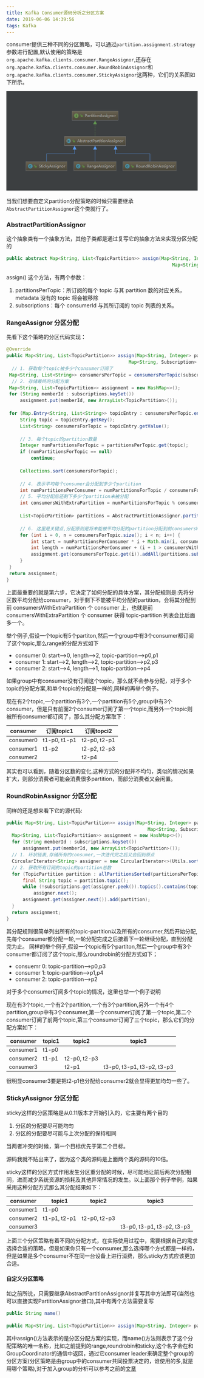```yaml
---
title: Kafka Consumer源码分析之分区方案
date: 2019-06-06 14:39:56
tags: Kafka
---
```

consumer提供三种不同的分区策略，可以通过`partition.assignment.strategy`参数进行配置,默认使用的策略是`org.apache.kafka.clients.consumer.RangeAssignor`,还存在`org.apache.kafka.clients.consumer.RoundRobinAssignor`和`org.apache.kafka.clients.consumer.StickyAssignor`这两种，它们的关系图如下所示。

![partition分配机制](/images/introduction-kafka/kafka-partition-assignor.png)

<!--more-->

当我们想要自定义partition分配策略的时候只需要继承`AbstractPartitionAssignor`这个类就行了。


### AbstractPartitionAssignor

这个抽象类有一个抽象方法，其他子类都是通过复写它的抽象方法来实现分区分配的
```java
public abstract Map<String, List<TopicPartition>> assign(Map<String, Integer> partitionsPerTopic,
                                                             Map<String, Subscription> subscriptions);

```
assign() 这个方法，有两个参数：

1. partitionsPerTopic：所订阅的每个 topic 与其 partition 数的对应关系，metadata 没有的 topic 将会被移除
2. subscriptions：每个 consumerId 与其所订阅的 topic 列表的关系。

### RangeAssignor 分区分配

先看下这个策略的分区代码实现：
```java
@Override
public Map<String, List<TopicPartition>> assign(Map<String, Integer> partitionsPerTopic,
                                             Map<String, Subscription> subscriptions) {
  // 1. 获取每个topic被多少个consumer订阅了
 Map<String, List<String>> consumersPerTopic = consumersPerTopic(subscriptions);
  // 2. 存储最终的分配方案
 Map<String, List<TopicPartition>> assignment = new HashMap<>();
 for (String memberId : subscriptions.keySet())
     assignment.put(memberId, new ArrayList<TopicPartition>());

 for (Map.Entry<String, List<String>> topicEntry : consumersPerTopic.entrySet()) {
     String topic = topicEntry.getKey();
     List<String> consumersForTopic = topicEntry.getValue();

     // 3. 每个topic的partition数量
     Integer numPartitionsForTopic = partitionsPerTopic.get(topic);
     if (numPartitionsForTopic == null)
         continue;

     Collections.sort(consumersForTopic);

     // 4. 表示平均每个consumer会分配到多少个partition
     int numPartitionsPerConsumer = numPartitionsForTopic / consumersForTopic.size();
     // 5. 平均分配后还剩下多少个partition未被分配
     int consumersWithExtraPartition = numPartitionsForTopic % consumersForTopic.size();

     List<TopicPartition> partitions = AbstractPartitionAssignor.partitions(topic, numPartitionsForTopic);

     // 6. 这里是关键点,分配原则是将未能被平均分配的partition分配到前consumersWithExtraPartition个consumer
     for (int i = 0, n = consumersForTopic.size(); i < n; i++) {
         int start = numPartitionsPerConsumer * i + Math.min(i, consumersWithExtraPartition);
         int length = numPartitionsPerConsumer + (i + 1 > consumersWithExtraPartition ? 0 : 1);
         assignment.get(consumersForTopic.get(i)).addAll(partitions.subList(start, start + length));
     }
 }
 return assignment;
}
```

上面最重要的就是第六步，它决定了如何分配的具体方案，其分配规则是:先将分区数平均分配给consumer，对于剩下不能被平均分配的partition，会将其分配到前 consumersWithExtraPartition 个 consumer 上，也就是前 consumersWithExtraPartition 个 consumer 获得 topic-partition 列表会比后面多一个。

举个例子,假设一个topic有5个partiton,然后一个group中有3个consumer都订阅了这个topic,那么range的分配方式如下

+ consumer 0: start-->0, length-->2, topic-partition-->p0,p1
+ consumer 1: start-->2, length-->2, topic-partition-->p2,p3
+ consumer 2: start-->4, length-->1, topic-partition-->p4

如果group中有consumer没有订阅这个topic，那么就不会参与分配，对于多个topic的分配方案,和单个topic的分配是一样的,同样的再举个例子。

现在有2个topic,一个partition有3个,一个partition有5个,group中有3个consumer，但是只有前面2个consumer订阅了第一个topic,而另外一个topic则被所有consumer都订阅了，那么其分配方案取下：

| consumer  | 订阅topic1 | 订阅topci2  |
|---|---|---|
| consumer0  | t1-p0, t1-p1  | t2-p0, t2-p1  |
| consumer1  | t1-p2  | t2-p2, t2-p3  |
| consumer2  |   | t2-p4  |


其实也可以看到，随着分区数的变化,这种方式的分配并不均匀，类似的情况如果扩大，则部分消费者可能会消费很多partition，而部分消费者又会闲置。

### RoundRobinAssignor 分区分配

同样的还是想来看下它的源代码:
```java
public Map<String, List<TopicPartition>> assign(Map<String, Integer> partitionsPerTopic,
                                                    Map<String, Subscription> subscriptions) {
  Map<String, List<TopicPartition>> assignment = new HashMap<>();
  for (String memberId : subscriptions.keySet())
      assignment.put(memberId, new ArrayList<TopicPartition>());
  // 1. 环状链表,存储所有的consumer,一次迭代完之后又会回到原点
  CircularIterator<String> assigner = new CircularIterator<>(Utils.sorted(subscriptions.keySet()));
  // 2. 获取所有订阅的topic的partition总数
  for (TopicPartition partition : allPartitionsSorted(partitionsPerTopic, subscriptions)) {
      final String topic = partition.topic();
      while (!subscriptions.get(assigner.peek()).topics().contains(topic))
          assigner.next();
      assignment.get(assigner.next()).add(partition);
  }
  return assignment;
}
```

其分配规则很简单列出所有的topic-partition以及所有的consumer,然后开始分配,先每个consumer都分配一轮,一轮分配完成之后接着下一轮继续分配，直到分配完为止。
同样的举个例子,假设一个topic有5个partiton,然后一个group中有3个consumer都订阅了这个topic,那么roundrobin的分配方式如下；
+ consuemr 0: topic-partition-->p0,p3
+ consumer 1: topic-partition-->p1,p4
+ consumer 2: topic-partition-->p2

对于多个consumer订阅多个topic的情况，这里也举一个例子说明

现在有3个topic,一个有2个partition,一个有3个partition,另外一个有4个partition,group中有3个consumer,第一个consumer订阅了第一个topic,第二个consumer订阅了前两个topic,第三个consumer订阅了三个topic，那么它们的分配方案如下：

| consumer  | topic1  | topic2  | topic3  |
|---|---|---|---|
| consumer1  | t1-p0  |   |   |
| consumer2  | t1-p1  | t2-p0, t2-p3  |   |
| consumer3  |  | t2-p1  | t3-p0, t3-p1, t3-p2, t3-p3  |

很明显consumer3要是把t2-p1也分配给consumer2就会显得更加均匀一些了。


### StickyAssignor 分区分配

sticky这样的分区策略是从0.11版本才开始引入的，它主要有两个目的
1. 分区的分配要尽可能均匀
2. 分区的分配要尽可能与上次分配的保持相同

当两者冲突的时候，第一个目标优先于第二个目标。

源码我就不贴出来了，因为这个类的源码是上面两个类的源码的10倍。

sticky这样的分区方式作用发生分区重分配的时候，尽可能地让前后两次分配相同，进而减少系统资源的损耗及其他异常情况的发生。以上面那个例子举例，如果采用这种分配方式那么其分配结果如下：

| consumer  | topic1  | topic2  | topic3  |
|---|---|---|---|
| consumer1  | t1-p0  |   |   |
| consumer2  | t1-p1, t2-p1  | t2-p0, t2-p3  |   |
| consumer3  |  |   | t3-p0, t3-p1, t3-p2, t3-p3  |


上面三个分区策略有着不同的分配方式，在实际使用过程中，需要根据自己的需求选择合适的策略，但是如果你只有一个consumer,那么选择哪个方式都是一样的，但是如果是多个consumer不在同一台设备上进行消费，那么sticky方式应该更加合适。

#### 自定义分区策略

如之前所说，只需要继承AbstractPartitionAssignor并复写其中方法即可(当然也可以直接实现PartitionAssignor接口),其中有两个方法需要复写

```java
public String name()

public Map<String, List<TopicPartition>> assign(Map<String, Integer> partitionsPerTopic,Map<String, Subscription> subscriptions)

```

其中assign()方法表示的是分区分配方案的实现，而name()方法则表示了这个分配策略的唯一名称，比如之前提到的range,roundrobin和sticky,这个名字会在和GroupCoordinator的通信中返回，通过它consumer leader来确定整个group的分区方案(分区策略是由group中的consumer共同投票决定的，谁使用的多,就是用哪个策略),对于加入group的分析可以参考之前的[文章](https://generalthink.github.io/2019/05/15/how-to-join-kafka-consumer-group)